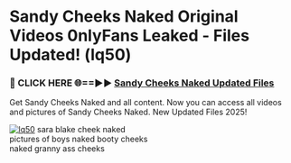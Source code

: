 # Sandy Cheeks Naked Original Videos 0nlyFans Leaked - Files Updated! (lq50)

<h3>🔴 CLICK HERE 🌐==►► <a href="https://tinyurl.com/yckcrads" rel="nofollow">Sandy Cheeks Naked Updated Files</a></h3>

Get Sandy Cheeks Naked and all content. Now you can access all videos and pictures of Sandy Cheeks Naked. New Updated Files 2025!

[![lq50](https://i.imgur.com/hpKpOFt.gif)](https://tinyurl.com/yckcrads)
sara blake cheek naked<br>
pictures of boys naked booty cheeks<br>
naked granny ass cheeks